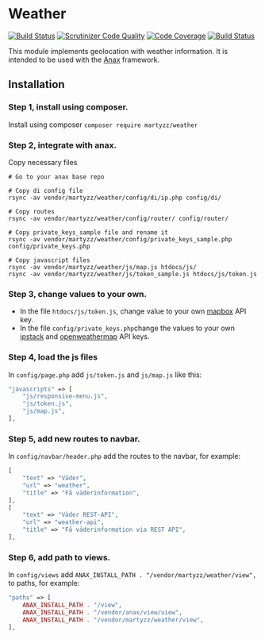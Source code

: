 Weather
================
[![Build Status](https://travis-ci.com/MartinLindstroem/weather.svg?branch=master)](https://travis-ci.com/MartinLindstroem/weather)
[![Scrutinizer Code Quality](https://scrutinizer-ci.com/g/MartinLindstroem/weather/badges/quality-score.png?b=master)](https://scrutinizer-ci.com/g/MartinLindstroem/weather/?branch=master)
[![Code Coverage](https://scrutinizer-ci.com/g/MartinLindstroem/weather/badges/coverage.png?b=master)](https://scrutinizer-ci.com/g/MartinLindstroem/weather/?branch=master)
[![Build Status](https://scrutinizer-ci.com/g/MartinLindstroem/weather/badges/build.png?b=master)](https://scrutinizer-ci.com/g/MartinLindstroem/weather/build-status/master)

This module implements geolocation with weather information. It is intended to be used with the [Anax](https://github.com/canax) framework.

Installation
------------------

### Step 1, install using composer.
Install using composer
`composer require martyzz/weather`

### Step 2, integrate with anax.
Copy necessary files

```
# Go to your anax base repo

# Copy di config file
rsync -av vendor/martyzz/weather/config/di/ip.php config/di/

# Copy routes
rsync -av vendor/martyzz/weather/config/router/ config/router/

# Copy private_keys_sample file and rename it
rsync -av vendor/martyzz/weather/config/private_keys_sample.php config/private_keys.php

# Copy javascript files
rsync -av vendor/martyzz/weather/js/map.js htdocs/js/
rsync -av vendor/martyzz/weather/js/token_sample.js htdocs/js/token.js
```

### Step 3, change values to your own.
* In the file `htdocs/js/token.js`, change value to your own [mapbox](https://www.mapbox.com) API key.
* In the file `config/private_keys.php`change the values to your own [ipstack](https://ipstack.com/) and [openweathermap](https://openweathermap.org/) API keys.

### Step 4, load the js files
In `config/page.php` add `js/token.js` and `js/map.js` like this:
```php
"javascripts" => [
    "js/responsive-menu.js",
    "js/token.js",
    "js/map.js",
],
```

### Step 5, add new routes to navbar.
In `config/navbar/header.php` add the routes to the navbar, for example:
```php
[
    "text" => "Väder",
    "url" => "weather",
    "title" => "Få väderinformation",
],
[
    "text" => "Väder REST-API",
    "url" => "weather-api",
    "title" => "Få väderinformation via REST API",
],
```

### Step 6, add path to views.
In `config/views` add `ANAX_INSTALL_PATH . "/vendor/martyzz/weather/view",` to paths, for example:
```php
"paths" => [
    ANAX_INSTALL_PATH . "/view",
    ANAX_INSTALL_PATH . "/vendor/anax/view/view",
    ANAX_INSTALL_PATH . "/vendor/martyzz/weather/view",
],
```


